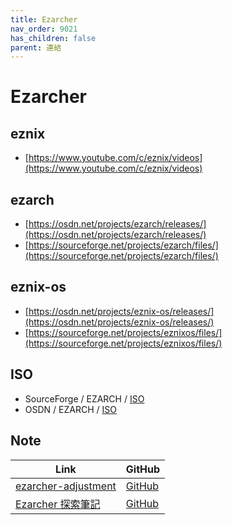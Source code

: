 ```yaml
---
title: Ezarcher
nav_order: 9021
has_children: false
parent: 連結
---
```



# Ezarcher

## eznix

* [https://www.youtube.com/c/eznix/videos](https://www.youtube.com/c/eznix/videos)

## ezarch

* [https://osdn.net/projects/ezarch/releases/](https://osdn.net/projects/ezarch/releases/)
* [https://sourceforge.net/projects/ezarch/files/](https://sourceforge.net/projects/ezarch/files/)

## eznix-os

* [https://osdn.net/projects/eznix-os/releases/](https://osdn.net/projects/eznix-os/releases/)
* [https://sourceforge.net/projects/eznixos/files/](https://sourceforge.net/projects/eznixos/files/)

## ISO

* SourceForge / EZARCH / [ISO](https://sourceforge.net/projects/ezarch/files/ISO/)
* OSDN / EZARCH / [ISO](https://osdn.net/projects/ezarch/releases/)


## Note

| Link | GitHub |
| --- | --- |
| [ezarcher-adjustment](https://samwhelp.github.io/ezarcher-adjustment/) | [GitHub](https://github.com/samwhelp/ezarcher-adjustment) |
| [Ezarcher 探索筆記](https://samwhelp.github.io/note-about-ezarcher/) | [GitHub](https://github.com/samwhelp/note-about-ezarcher) |
